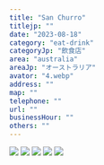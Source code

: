 ```yaml
---
title: "San Churro"
titlejp: ""
date: "2023-08-18"
category: "eat-drink"
categoryJp: "飲食店"
area: "australia"
areaJp: "オーストラリア"
avator: "4.webp"
address: ""
map: ""
telephone: ""
url: ""
businessHour: ""
others: ""
---
```


![](../images/posts/17/1.webp)
![](../images/posts/17/2.webp)
![](../images/posts/17/3.webp)
![](../images/posts/17/4.webp)
![](../images/posts/17/5.webp)
